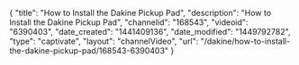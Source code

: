 {
    "title": "How to Install the Dakine Pickup Pad",
    "description": "How to Install the Dakine Pickup Pad",
    "channelid": "168543",
    "videoid": "6390403",
    "date_created": "1441409136",
    "date_modified": "1449792782",
    "type": "captivate",
    "layout": "channelVideo",
    "url": "\/dakine\/how-to-install-the-dakine-pickup-pad\/168543-6390403"
}